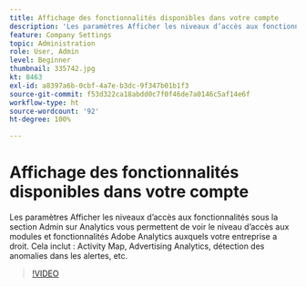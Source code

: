 ```yaml
---
title: Affichage des fonctionnalités disponibles dans votre compte
description: 'Les paramètres Afficher les niveaux d’accès aux fonctionnalités sous la section Admin sur Analytics vous permettent de voir le niveau d’accès aux modules et fonctionnalités Adobe Analytics auxquels votre entreprise a droit. Cela inclut : Activity Map, Advertising Analytics, détection des anomalies dans les alertes, etc.'
feature: Company Settings
topic: Administration
role: User, Admin
level: Beginner
thumbnail: 335742.jpg
kt: 8463
exl-id: a8397a6b-0cbf-4a7e-b3dc-9f347b01b1f3
source-git-commit: f53d322ca18abdd0c7f0f46de7a0146c5af14e6f
workflow-type: ht
source-wordcount: '92'
ht-degree: 100%

---
```


# Affichage des fonctionnalités disponibles dans votre compte

Les paramètres Afficher les niveaux d’accès aux fonctionnalités sous la section Admin sur Analytics vous permettent de voir le niveau d’accès aux modules et fonctionnalités Adobe Analytics auxquels votre entreprise a droit. Cela inclut : Activity Map, Advertising Analytics, détection des anomalies dans les alertes, etc.


>[!VIDEO](https://video.tv.adobe.com/v/335742/?quality=12&learn=on)
